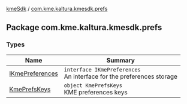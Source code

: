 [kmeSdk](../index.md) / [com.kme.kaltura.kmesdk.prefs](./index.md)

## Package com.kme.kaltura.kmesdk.prefs

### Types

| Name | Summary |
|---|---|
| [IKmePreferences](-i-kme-preferences/index.md) | `interface IKmePreferences`<br>An interface for the preferences storage |
| [KmePrefsKeys](-kme-prefs-keys/index.md) | `object KmePrefsKeys`<br>KME preferences keys |
